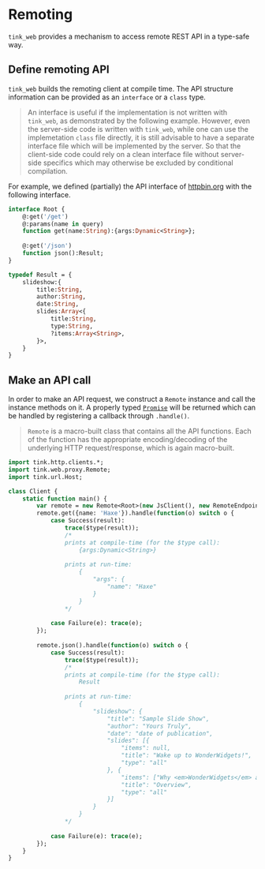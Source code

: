 # Remoting

`tink_web` provides a mechanism to access remote REST API in a type-safe way.

## Define remoting API

`tink_web` builds the remoting client at compile time. The API structure information can be provided as an `interface` or a `class` type.

> An interface is useful if the implementation is not written with `tink_web`, as demonstrated by the following example.
> However, even the server-side code is written with `tink_web`, while one can use the implemetation `class` file directly,
> it is still advisable to have a separate interface file which will be implemented by the server.
> So that the client-side code could rely on a clean interface file without server-side specifics which may otherwise be excluded by conditional compilation.

For example, we defined (partially) the API interface of [httpbin.org](http://httpbin.org/) with the following interface.

``` haxe
interface Root {
	@:get('/get')
	@:params(name in query)
	function get(name:String):{args:Dynamic<String>};
	
	@:get('/json')
	function json():Result;
}

typedef Result = {
	slideshow:{
		title:String,
		author:String,
		date:String,
		slides:Array<{
			title:String,
			type:String,
			?items:Array<String>,
		}>,
	}
}
```

## Make an API call

In order to make an API request, we construct a `Remote` instance and call the instance methods on it.
A properly typed [`Promise`](https://haxetink.github.io/tink_core/#/types/promise) will be returned which can be handled by registering a callback through `.handle()`.

> `Remote` is a macro-built class that contains all the API functions. Each of the function has the appropriate encoding/decoding of the underlying HTTP request/response, which is again macro-built.

``` haxe
import tink.http.clients.*;
import tink.web.proxy.Remote;
import tink.url.Host;

class Client {
	static function main() {
		var remote = new Remote<Root>(new JsClient(), new RemoteEndpoint(new Host('httpbin.org', 80)));
		remote.get({name: 'Haxe'}).handle(function(o) switch o {
			case Success(result):
				trace($type(result));
				/*
				prints at compile-time (for the $type call):
					{args:Dynamic<String>}
				
				prints at run-time: 
					{
						"args": {
							"name": "Haxe"
						}
					}
				*/
				
			case Failure(e): trace(e);
		});
		
		remote.json().handle(function(o) switch o {
			case Success(result):
				trace($type(result));
				/*
				prints at compile-time (for the $type call):
					Result
					
				prints at run-time: 
					{
						"slideshow": {
							"title": "Sample Slide Show",
							"author": "Yours Truly",
							"date": "date of publication",
							"slides": [{
								"items": null,
								"title": "Wake up to WonderWidgets!",
								"type": "all"
							}, {
								"items": ["Why <em>WonderWidgets</em> are great", "Who <em>buys</em> WonderWidgets"],
								"title": "Overview",
								"type": "all"
							}]
						}
					}
				*/
				
			case Failure(e): trace(e);
		});
	}
}
```
